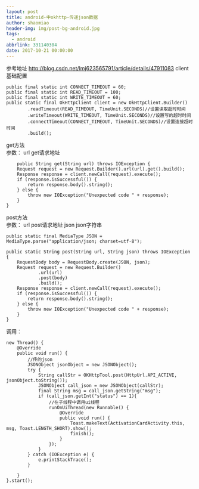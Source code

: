 ```yaml
---
layout: post
title: android-中okhttp-传递json数据
author: shaomiao
header-img: img/post-bg-android.jpg
tags:
  - android
abbrlink: 331140304
date: 2017-10-21 00:00:00
---
```

参考地址 http://blog.csdn.net/lmj623565791/article/details/47911083
client  基础配置

	public final static int CONNECT_TIMEOUT = 60;
	public final static int READ_TIMEOUT = 100;
	public final static int WRITE_TIMEOUT = 60;
	public static final OkHttpClient client = new OkHttpClient.Builder()
			.readTimeout(READ_TIMEOUT, TimeUnit.SECONDS)//设置读取超时时间
			.writeTimeout(WRITE_TIMEOUT, TimeUnit.SECONDS)//设置写的超时时间
			.connectTimeout(CONNECT_TIMEOUT, TimeUnit.SECONDS)//设置连接超时时间
			.build();


get方法  
参数：
     url get请求地址 

    	public String get(String url) throws IOException {
		Request request = new Request.Builder().url(url).get().build();
		Response response = client.newCall(request).execute();
		if (response.isSuccessful()) {
			return response.body().string();
		} else {
			throw new IOException("Unexpected code " + response);
		}
	}


post方法  
参数：
    url  post请求地址
    json  json字符串


	public static final MediaType JSON = MediaType.parse("application/json; charset=utf-8");

	public static String post(String url, String json) throws IOException {
		RequestBody body = RequestBody.create(JSON, json);
		Request request = new Request.Builder()
				.url(url)
				.post(body)
				.build();
		Response response = client.newCall(request).execute();
		if (response.isSuccessful()) {
			return response.body().string();
		} else {
			throw new IOException("Unexpected code " + response);
		}
	}


调用：

	new Thread() {
		@Override
		public void run() {
			//传的json
			JSONObject jsonObject = new JSONObject();
			try {
				String callStr = OKHttpTool.post(HttpUrl.API_ACTIVE, jsonObject.toString());
				JSONObject call_json = new JSONObject(callStr);
				final String msg = call_json.getString("msg");
				if (call_json.getInt("status") == 1){
					//在子线程中调用ui线程
					runOnUiThread(new Runnable() {
						@Override
						public void run() {
							Toast.makeText(ActivationCardActivity.this, msg, Toast.LENGTH_SHORT).show();
							finish();
						}
					});
				}
			} catch (IOException e) {
				e.printStackTrace();
			}
			
		}
	}.start();
